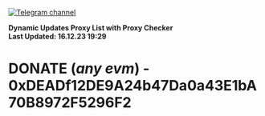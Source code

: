 [![Telegram channel](https://img.shields.io/endpoint?url=https://runkit.io/damiankrawczyk/telegram-badge/branches/master?url=https://t.me/n4z4v0d)](https://t.me/n4z4v0d) 

**Dynamic Updates Proxy List with Proxy Checker**  
**Last Updated: 16.12.23 19:29**

# DONATE (_any evm_) - 0xDEADf12DE9A24b47Da0a43E1bA70B8972F5296F2
